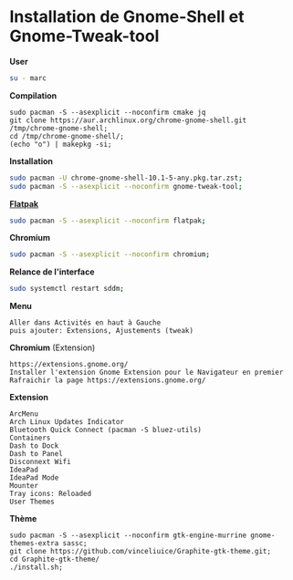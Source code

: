# Installation de Gnome-Shell et Gnome-Tweak-tool

**User**

````bash
su - marc
````

**Compilation**
````
sudo pacman -S --asexplicit --noconfirm cmake jq
git clone https://aur.archlinux.org/chrome-gnome-shell.git /tmp/chrome-gnome-shell;
cd /tmp/chrome-gnome-shell/;
(echo "o") | makepkg -si;
````


**Installation**
````bash
sudo pacman -U chrome-gnome-shell-10.1-5-any.pkg.tar.zst;
sudo pacman -S --asexplicit --noconfirm gnome-tweak-tool;
````


**[Flatpak](https://doc.ubuntu-fr.org/flatpak)**
````bash
sudo pacman -S --asexplicit --noconfirm flatpak;
````

**Chromium**
````bash
sudo pacman -S --asexplicit --noconfirm chromium;
````

**Relance de l'interface**
````bash
sudo systemctl restart sddm;
````


**Menu**
````
Aller dans Activités en haut à Gauche
puis ajouter: Extensions, Ajustements (tweak)
````

**Chromium** (Extension)
````
https://extensions.gnome.org/
Installer l'extension Gnome Extension pour le Navigateur en premier
Rafraichir la page https://extensions.gnome.org/
````

**Extension**
````
ArcMenu
Arch Linux Updates Indicator
Bluetooth Quick Connect (pacman -S bluez-utils)
Containers
Dash to Dock
Dash to Panel
Disconnext Wifi
IdeaPad
IdeaPad Mode
Mounter
Tray icons: Reloaded
User Themes
````

**Thème**
````
sudo pacman -S --asexplicit --noconfirm gtk-engine-murrine gnome-themes-extra sassc;
git clone https://github.com/vinceliuice/Graphite-gtk-theme.git;
cd Graphite-gtk-theme/
./install.sh;
````
